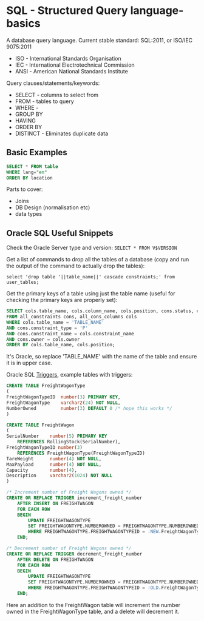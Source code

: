 # SQL - Structured Query language-basics

A database query language.
Current stable standard: SQL:2011, or ISO/IEC 9075:2011

* ISO - International Standards Organisation
* IEC - International Electrotechnical Commission
* ANSI - American National Standards Institute

Query clauses/statements/keywords:

* SELECT - columns to select from
* FROM - tables to query
* WHERE -
* GROUP BY
* HAVING
* ORDER BY
* DISTINCT - Eliminates duplicate data

## Basic Examples

```sql
SELECT * FROM table
WHERE lang="en"
ORDER BY location
```

Parts to cover:

* Joins
* DB Design (normalisation etc)
* data types

## Oracle SQL Useful Snippets

Check the Oracle Server type and version: `SELECT * FROM V$VERSION`

Get a list of commands to drop all the tables of a database (copy and run the output of the command to actually drop the tables):

`select 'drop table '||table_name||' cascade constraints;' from user_tables;`

Get the primary keys of a table using just the table name (useful for checking the primary keys are properly set):

```SQL
SELECT cols.table_name, cols.column_name, cols.position, cons.status, cons.owner
FROM all_constraints cons, all_cons_columns cols
WHERE cols.table_name = 'TABLE_NAME'
AND cons.constraint_type = 'P'
AND cons.constraint_name = cols.constraint_name
AND cons.owner = cols.owner
ORDER BY cols.table_name, cols.position;
```

It's Oracle, so replace 'TABLE_NAME' with the name of the table and ensure it is in upper case.

Oracle SQL [Triggers](https://docs.oracle.com/cd/B19306_01/server.102/b14200/statements_7004.htm), example tables with triggers:

```SQL
CREATE TABLE FreightWagonType
(
FreightWagonTypeID  number(3) PRIMARY KEY,
FreightWagonType    varchar2(24) NOT NULL,
NumberOwned         number(3) DEFAULT 0 /* hope this works */
)

CREATE TABLE FreightWagon
(
SerialNumber    number(5) PRIMARY KEY
    REFERENCES RollingStock(SerialNumber),
FreightWagonTypeID number(3)
    REFERENCES FreightWagonType(FreightWagonTypeID)
TareWeight      number(4) NOT NULL,
MaxPayload      number(4) NOT NULL,
Capacity        number(4),
Description     varchar2(1024) NOT NULL
)

/* Increment number of Freight Wagons owned */
CREATE OR REPLACE TRIGGER increment_freight_number
    AFTER INSERT ON FREIGHTWAGON
    FOR EACH ROW
    BEGIN
        UPDATE FREIGHTWAGONTYPE
        SET FREIGHTWAGONTYPE.NUMBEROWNED = FREIGHTWAGONTYPE.NUMBEROWNED + 1
        WHERE FREIGHTWAGONTYPE.FREIGHTWAGONTYPEID = :NEW.FreightWagonTypeID;
    END;

/* Decrement number of Freight Wagons owned */
CREATE OR REPLACE TRIGGER decrement_freight_number
    AFTER DELETE ON FREIGHTWAGON
    FOR EACH ROW
    BEGIN
        UPDATE FREIGHTWAGONTYPE
        SET FREIGHTWAGONTYPE.NUMBEROWNED = FREIGHTWAGONTYPE.NUMBEROWNED - 1
        WHERE FREIGHTWAGONTYPE.FREIGHTWAGONTYPEID = :OLD.FreightWagonTypeID;
    END;
```

Here an addition to the FreightWagon table will increment the number owned in the FreightWagonType table, and a delete will decrement it.